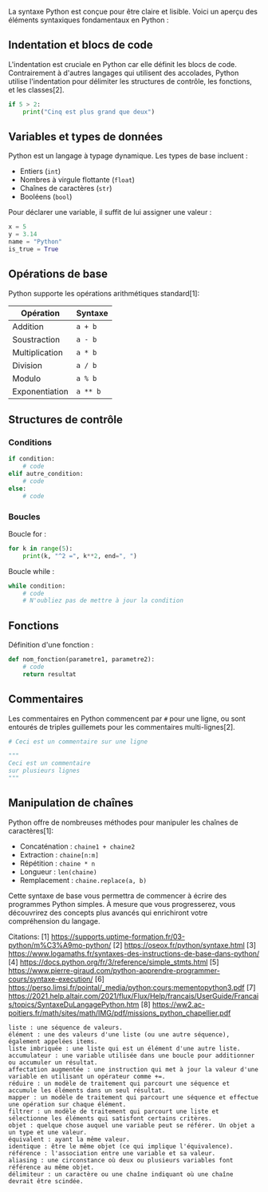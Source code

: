 La syntaxe Python est conçue pour être claire et lisible. Voici un aperçu des éléments syntaxiques fondamentaux en Python :

## Indentation et blocs de code

L'indentation est cruciale en Python car elle définit les blocs de code. Contrairement à d'autres langages qui utilisent des accolades, Python utilise l'indentation pour délimiter les structures de contrôle, les fonctions, et les classes[2].

```python
if 5 > 2:
    print("Cinq est plus grand que deux")
```

## Variables et types de données

Python est un langage à typage dynamique. Les types de base incluent :

- Entiers (`int`)
- Nombres à virgule flottante (`float`) 
- Chaînes de caractères (`str`)
- Booléens (`bool`)

Pour déclarer une variable, il suffit de lui assigner une valeur :

```python
x = 5
y = 3.14
name = "Python"
is_true = True
```

## Opérations de base

Python supporte les opérations arithmétiques standard[1]:

| Opération         | Syntaxe |
|-----------        |---------|
| Addition          | `a + b` |
| Soustraction      | `a - b` |
| Multiplication    | `a * b` |
| Division          | `a / b` |
| Modulo            | `a % b` |
| Exponentiation    | `a ** b` |

## Structures de contrôle

### Conditions

```python
if condition:
    # code
elif autre_condition:
    # code
else:
    # code
```

### Boucles

Boucle for :

```python
for k in range(5):
    print(k, "^2 =", k**2, end=", ")
```

Boucle while :

```python
while condition:
    # code
    # N'oubliez pas de mettre à jour la condition
```

## Fonctions

Définition d'une fonction :

```python
def nom_fonction(parametre1, parametre2):
    # code
    return resultat
```

## Commentaires

Les commentaires en Python commencent par `#` pour une ligne, ou sont entourés de triples guillemets pour les commentaires multi-lignes[2].

```python
# Ceci est un commentaire sur une ligne

"""
Ceci est un commentaire
sur plusieurs lignes
"""
```

## Manipulation de chaînes

Python offre de nombreuses méthodes pour manipuler les chaînes de caractères[1]:

- Concaténation : `chaine1 + chaine2`
- Extraction : `chaine[n:m]`
- Répétition : `chaine * n`
- Longueur : `len(chaine)`
- Remplacement : `chaine.replace(a, b)`

Cette syntaxe de base vous permettra de commencer à écrire des programmes Python simples. À mesure que vous progresserez, vous découvrirez des concepts plus avancés qui enrichiront votre compréhension du langage.

Citations:
[1] https://supports.uptime-formation.fr/03-python/m%C3%A9mo-python/
[2] https://oseox.fr/python/syntaxe.html
[3] https://www.logamaths.fr/syntaxes-des-instructions-de-base-dans-python/
[4] https://docs.python.org/fr/3/reference/simple_stmts.html
[5] https://www.pierre-giraud.com/python-apprendre-programmer-cours/syntaxe-execution/
[6] https://perso.limsi.fr/pointal/_media/python:cours:mementopython3.pdf
[7] https://2021.help.altair.com/2021/flux/Flux/Help/francais/UserGuide/Francais/topics/SyntaxeDuLangagePython.htm
[8] https://ww2.ac-poitiers.fr/math/sites/math/IMG/pdf/missions_python_chapellier.pdf




    liste : une séquence de valeurs.
    élément : une des valeurs d'une liste (ou une autre séquence), également appelées items.
    liste imbriquée : une liste qui est un élément d'une autre liste.
    accumulateur : une variable utilisée dans une boucle pour additionner ou accumuler un résultat.
    affectation augmentée : une instruction qui met à jour la valeur d'une variable en utilisant un opérateur comme +=.
    réduire : un modèle de traitement qui parcourt une séquence et accumule les éléments dans un seul résultat.
    mapper : un modèle de traitement qui parcourt une séquence et effectue une opération sur chaque élément.
    filtrer : un modèle de traitement qui parcourt une liste et sélectionne les éléments qui satisfont certains critères.
    objet : quelque chose auquel une variable peut se référer. Un objet a un type et une valeur.
    équivalent : ayant la même valeur.
    identique : être le même objet (ce qui implique l'équivalence).
    référence : l'association entre une variable et sa valeur.
    aliasing : une circonstance où deux ou plusieurs variables font référence au même objet.
    délimiteur : un caractère ou une chaîne indiquant où une chaîne devrait être scindée.

